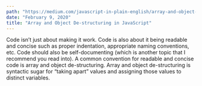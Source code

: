 ```yaml
---
path: "https://medium.com/javascript-in-plain-english/array-and-object-de-structuring-in-javascript-da3e73867781"
date: "February 9, 2020"
title: "Array and Object De-structuring in JavaScript"
---
```


Code isn’t just about making it work. Code is also about it being readable and concise such as proper indentation, appropriate naming conventions, etc. Code should also be self-documenting (which is another topic that I recommend you read into). A common convention for readable and concise code is array and object de-structuring. Array and object de-structuring is syntactic sugar for “taking apart” values and assigning those values to distinct variables.
